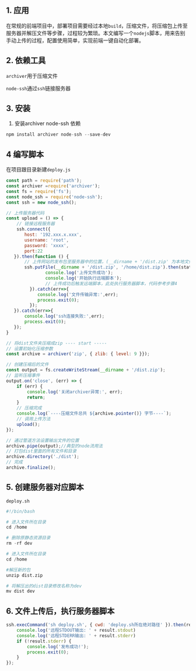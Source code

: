 ## 1. 应用

在常规的前端项目中，部署项目需要经过本地```build```，压缩文件，将压缩包上传至服务器并解压文件等步骤，过程较为繁琐。本文编写一个```nodejs```脚本，用来告别手动上传的过程，配置使用简单，实现前端一键自动化部署。

## 2. 依赖工具

```archiver```用于压缩文件

```node-ssh```通过```ssh```链接服务器

## 3. 安装

1. 安装archiver node-ssh 依赖

```js
npm install archiver node-ssh --save-dev
```

## 4 编写脚本

在项目跟目录新建```deploy.js```

```js
const path = require('path');
const archiver =require('archiver');
const fs = require('fs');
const node_ssh = require('node-ssh');
const ssh = new node_ssh();

// 上传服务器代码
const upload = () => {
    // 链接远程服务器
    ssh.connect({
       host: '192.xxx.x.xxx',
       username: 'root',
       password: 'xxxx',
       port:22
   }).then(function () {
       // 上传网站的发布包至服务器中的位置，(__dirname + '/dist.zip' 为本地文件位置， '/home/dist.zip'：服务器中的位置)
       ssh.putFile(__dirname + '/dist.zip', '/home/dist.zip').then(status => {
               console.log('上传文件成功');
               console.log('开始执行远端脚本');
               // 上传成功后触发远端脚本，此处执行服务器脚本，代码参考步骤4
         }).catch(err=>{
            console.log('文件传输异常:',err);
            process.exit(0);
         });
   }).catch(err=>{
       console.log('ssh连接失败:',err);
       process.exit(0);
   });
}

// 将dist文件夹压缩成zip ---- start -----
// 设置初始化压缩参数
const archive = archiver('zip', { zlib: { level: 9 }}); 

// 创建压缩后的文件
const output = fs.createWriteStream(__dirname + '/dist.zip');
// 监听压缩事件
output.on('close', (err) => {
    if (err) {
        console.log('关闭archiver异常:', err);
        return;
    }
    // 压缩完成
    console.log(`----压缩文件总共 ${archive.pointer()} 字节----`);
    // 调用上传方法
    upload();
});

// 通过管道方法设置输出文件的位置
archive.pipe(output);//典型的node流用法
// 打包dist里面的所有文件和目录
archive.directory('./dist');
// 完成
archive.finalize();
```

## 5. 创建服务器对应脚本

```deploy.sh```

```s
#!/bin/bash

# 进入文件所在目录
cd /home

# 删除原静态资源目录
rm -rf dev

# 进入文件所在目录
cd /home

#解压新的包
unzip dist.zip

# 将解压出的dist目录修改名称为dev
mv dist dev

```

## 6. 文件上传后，执行服务器脚本

```js
ssh.execCommand('sh deploy.sh', { cwd: 'deploy.sh所在绝对路径' }).then(result => {
    console.log('远程STDOUT输出: ' + result.stdout)
    console.log('远程STDERR输出: ' + result.stderr)
    if (!result.stderr) {
        console.log('发布成功!');
        process.exit(0);
    }
});
```
